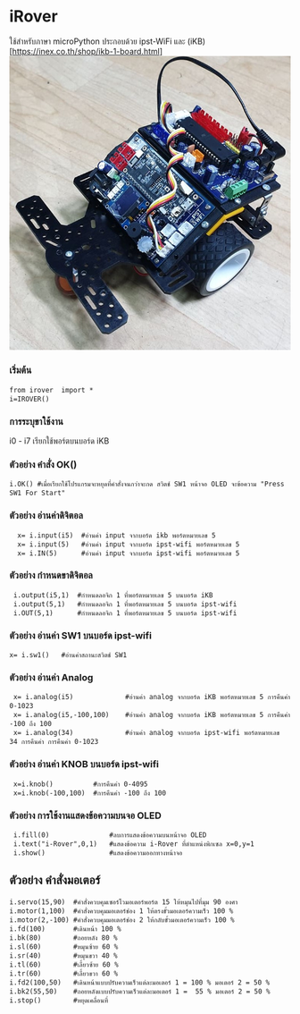 # iRover
  ใช้สำหรับภาษา microPython ประกอบด้วย ipst-WiFi และ (iKB)[https://inex.co.th/shop/ikb-1-board.html] <br>
  ![](images/irover.jpg)  
  ### เริ่มต้น
  ```blocks
  from irover  import * 
  i=IROVER() 
  ```
### การระบุขาใช้งาน

i0 - i7 เรียกใช้พอร์ตบนบอร์ด iKB 

### ตัวอย่าง คำสั่ง OK() 
 ```blocks
 i.OK() #เมื่อเรียกใช้โปรแกรมจะหยุดที่คำสั่งจนกว่าจะกด สวิตช์ SW1 หน้าจอ OLED จะข้อความ "Press SW1 For Start"
  ```
 
### ตัวอย่าง อ่านค่าดิจิตอล 
```blocks
  x= i.input(i5)  #อ่านค่า input จากบอร์ด ikb พอร์ตหมายเลข 5 
  x= i.input(5)   #อ่านค่า input จากบอร์ด ipst-wifi พอร์ตหมายเลข 5 
  x= i.IN(5)      #อ่านค่า input จากบอร์ด ipst-wifi พอร์ตหมายเลข 5
 ```
 ### ตัวอย่าง กำหนดขาดิจิตอล 
 ```blocks
  i.output(i5,1)  #กำหนดลอจิก 1 ที่พอร์ตหมายเลข 5 บนบอร์ด iKB 
  i.output(5,1)   #กำหนดลอจิก 1 ที่พอร์ตหมายเลข 5 บนบอร์ด ipst-wifi 
  i.OUT(5,1)      #กำหนดลอจิก 1 ที่พอร์ตหมายเลข 5 บนบอร์ด ipst-wifi
  ```
### ตัวอย่าง อ่านค่า SW1 บนบอร์ด ipst-wifi
 ```blocks
 x= i.sw1()   #อ่านค่าสถานะสวิตช์ SW1 
  ```
### ตัวอย่าง อ่านค่า Analog 
 ```blocks
  x= i.analog(i5)             #อ่านค่า analog จากบอร์ด iKB พอร์ตหมายเลข 5 การคืนค่า 0-1023 
  x= i.analog(i5,-100,100)    #อ่านค่า analog จากบอร์ด iKB พอร์ตหมายเลข 5 การคืนค่า -100 ถึง 100 
  x= i.analog(34)             #อ่านค่า analog จากบอร์ด ipst-wifi พอร์ตหมายเลข 34 การคืนค่า การคืนค่า 0-1023 
  ```
### ตัวอย่าง อ่านค่า KNOB บนบอร์ด ipst-wifi
 ```blocks
  x=i.knob()          #การคืนค่า 0-4095 
  x=i.knob(-100,100)  #การคืนค่า -100 ถึง 100
 ```
### ตัวอย่าง การใช้งานแสดงข้อความบนจอ OLED
 ```blocks
  i.fill(0)               #ลบการแสดงข้อความบนหน้าจอ OLED 
  i.text("i-Rover",0,1)   #แสดงข้อความ i-Rover ที่ตำแหน่งพิกเซล x=0,y=1 
  i.show()                #แสดงข้อความออกทางหน้าจอ
   ```
## ตัวอย่าง คำสั่งมอเตอร์
```blocks
i.servo(15,90)  #คำสั่งควบคุมเซอร์โวมอเตอร์พอร์ต 15 ให้หมุนไปที่มุม 90 องศา	
i.motor(1,100)  #คำสั่งควบคุมมอเตอร์ช่อง 1 ให้ตรงขั้วมอเตอร์ความเร็ว 100 %
i.motor(2,-100) #คำสั่งควบคุมมอเตอร์ช่อง 2 ให้กลับขั้วมอเตอร์ความเร็ว 100 %                                                   
i.fd(100)       #เดินหน้า 100 %	 
i.bk(80)        #ถอยหลัง 80 %	  
i.sl(60)        #หมุนซ้าย 60 %
i.sr(40)        #หมุนขวา 40 %	    
i.tl(60)        #เลี้ยวซ้าย 60 %	 
i.tr(60)        #เลี้ยวขวา 60 %  
i.fd2(100,50)   #เดินหน้าแบบปรับความเร็วแต่ละมอเตอร์ 1 = 100 % มอเตอร์ 2 = 50 %
i.bk2(55,50)    #ถอยหลังแบบปรับความเร็วแต่ละมอเตอร์ 1 =  55 % มอเตอร์ 2 = 50 %  
i.stop()        #หยุดเคลื่อนที่
 ```
  
